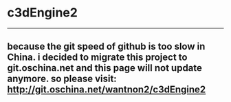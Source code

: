 c3dEngine2
==========
----  
because the git speed of github is too slow in China. i decided to migrate this project to git.oschina.net and this page will not update anymore. so please visit: http://git.oschina.net/wantnon2/c3dEngine2  
----  
